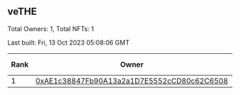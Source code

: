 ## veTHE

Total Owners: 1, Total NFTs: 1

Last built: Fri, 13 Oct 2023 05:08:06 GMT

| Rank | Owner | Voting Power | Influence | NFTs Id |
| --- | --- | --- | --- | --- |
  | 1 | [0xAE1c38847Fb90A13a2a1D7E5552cCD80c62C6508](https://debank.com/profile/0xAE1c38847Fb90A13a2a1D7E5552cCD80c62C6508?chain=bsc) | 2,697,341.35 | 3.41700% | 1 |